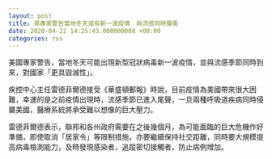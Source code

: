 ```yaml
---
layout: post
title: 美專家警告當地冬天或有新一波疫情　與流感同時襲美
date: 2020-04-22 14:25:43.000000000 +08:00
categories: rss
---
```


美國專家警告，當地冬天可能出現新型冠狀病毒新一波疫情，並與流感季節同時到來，對國家「更具毀滅性」。

疾控中心主任雷德菲爾德接受《華盛頓郵報》時說，目前疫情為美國帶來很大困難，幸運的是之前疫情出現時，流感季節已進入尾聲，一旦兩種呼吸道疾病同時侵襲美國，醫療系統將承受難以想像的巨大壓力。

雷德菲爾德表示，聯邦和各州政府需要在之後幾個月，為可能面臨的巨大危機作好準備，即使取消「居家令」等限制措施，亦要繼續保持社交距離，同時要大規模提高病毒檢測能力，及時發現感染者，追蹤密切接觸者，防止病例增加。
